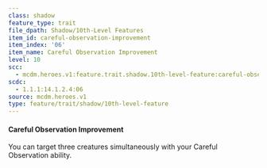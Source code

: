 ```yaml
---
class: shadow
feature_type: trait
file_dpath: Shadow/10th-Level Features
item_id: careful-observation-improvement
item_index: '06'
item_name: Careful Observation Improvement
level: 10
scc:
  - mcdm.heroes.v1:feature.trait.shadow.10th-level-feature:careful-observation-improvement
scdc:
  - 1.1.1:14.1.2.4:06
source: mcdm.heroes.v1
type: feature/trait/shadow/10th-level-feature
---
```


#### Careful Observation Improvement

You can target three creatures simultaneously with your Careful Observation ability.
